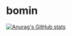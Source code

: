 # bomin

[![Anurag's GitHub stats](https://github-readme-stats.vercel.app/api?username=bomin1)](https://github.com/anuraghazra/github-readme-stats)
